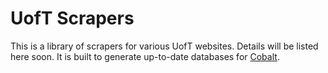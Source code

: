 # UofT Scrapers
This is a library of scrapers for various UofT websites. Details will be listed here soon.
It is built to generate up-to-date databases for [Cobalt](https://github.com/cobalt-io).

